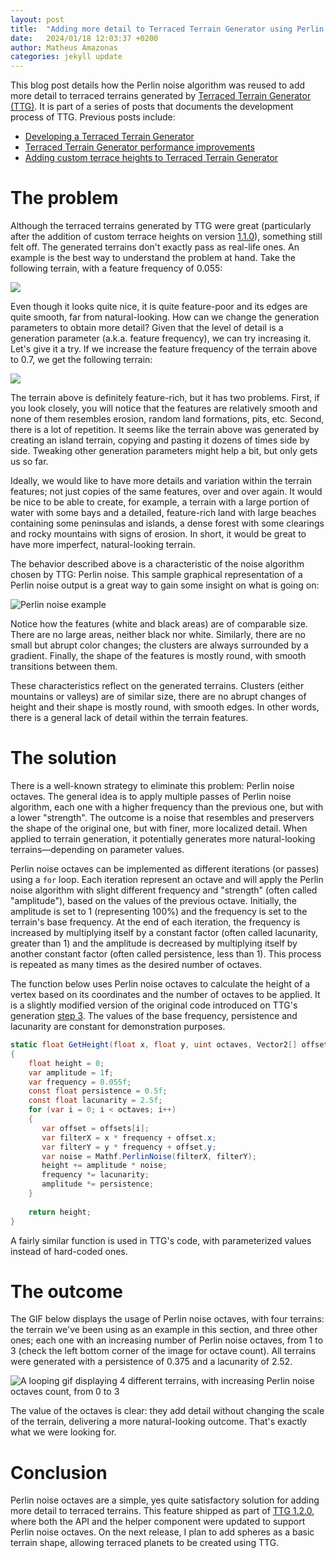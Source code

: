```yaml
---
layout: post
title:  "Adding more detail to Terraced Terrain Generator using Perlin noise octaves"
date:   2024/01/18 12:03:37 +0200
author: Matheus Amazonas
categories: jekyll update
---
```

This blog post details how the Perlin noise algorithm was reused to add more detail to terraced terrains generated by [Terraced Terrain Generator (TTG)](https://ttg.matheusamazonas.net). It is part of a series of posts that documents the development process of TTG. Previous posts include:
- [Developing a Terraced Terrain Generator](/posts/ttg)
- [Terraced Terrain Generator performance improvements](/posts/ttg_performance)
- [Adding custom terrace heights to Terraced Terrain Generator](/posts/ttg_custom_heights)


# The problem
Although the terraced terrains generated by TTG were great (particularly after the addition of custom terrace heights on version [1.1.0](https://github.com/matheusamazonas/TTG/releases/tag/1.1.0)), something still felt off. The generated terrains don't exactly pass as real-life ones. An example is the best way to understand the problem at hand. Take the following terrain, with a feature frequency of 0.055:

![](/assets/images/post21/no_octaves.png)

Even though it looks quite nice, it is quite feature-poor and its edges are quite smooth, far from natural-looking. How can we change the generation parameters to obtain more detail? Given that the level of detail is a generation parameter (a.k.a. feature frequency), we can try increasing it. Let's give it a try. If we increase the feature frequency of the terrain above to 0.7, we get the following terrain:

![](/assets/images/post21/high_frequency.png)

The terrain above is definitely feature-rich, but it has two problems. First, if you look closely, you will notice that the features are relatively smooth and none of them resembles erosion, random land formations, pits, etc. Second, there is a lot of repetition. It seems like the terrain above was generated by creating an island terrain, copying and pasting it dozens of times side by side. Tweaking other generation parameters might help a bit, but only gets us so far.

Ideally, we would like to have more details and variation within the terrain features; not just copies of the same features, over and over again. It would be nice to be able to create, for example, a terrain with a large portion of water with some bays and a detailed, feature-rich land with large beaches containing some peninsulas and islands, a dense forest with some clearings and rocky mountains with signs of erosion. In short, it would be great to have more imperfect, natural-looking terrain.

The behavior described above is a characteristic of the noise algorithm chosen by TTG: Perlin noise. This sample graphical representation of a Perlin noise output is a great way to gain some insight on what is going on:

![Perlin noise example](/assets/images/post17/step3/PerlinExample.png)

Notice how the features (white and black areas) are of comparable size. There are no large areas, neither black nor white. Similarly, there are no small but abrupt color changes; the clusters are always surrounded by a gradient. Finally, the shape of the features is mostly round, with smooth transitions between them. 

These characteristics reflect on the generated terrains. Clusters (either mountains or valleys) are of similar size, there are no abrupt changes of height and their shape is mostly round, with smooth edges. In other words, there is a general lack of detail within the terrain features.

# The solution
There is a well-known strategy to eliminate this problem: Perlin noise octaves. The general idea is to apply multiple passes of Perlin noise algorithm, each one with a higher frequency than the previous one, but with a lower "strength". The outcome is a noise that resembles and preservers the shape of the original one, but with finer, more localized detail. When applied to terrain generation, it potentially generates more natural-looking terrains—depending on parameter values.

Perlin noise octaves can be implemented as different iterations (or passes) using a `for` loop. Each iteration represent an octave and will apply the Perlin noise algorithm with slight different frequency and "strength" (often called "amplitude"), based on the values of the previous octave. Initially, the amplitude is set to 1 (representing 100%) and the frequency is set to the terrain's base frequency. At the end of each iteration, the frequency is increased by multiplying itself by a constant factor (often called lacunarity, greater than 1) and the amplitude is decreased by multiplying itself by another constant factor (often called persistence, less than 1). This process is repeated as many times as the desired number of octaves. 

The function below uses Perlin noise octaves to calculate the height of a vertex based on its coordinates and the number of octaves to be applied. It is a slightly modified version of the original code introduced on TTG's generation [step 3](/posts/ttg#step-3-hills-and-valleys-generation-aka-mesh-sculpting-). The values of the base frequency, persistence and lacunarity are constant for demonstration purposes.

```csharp
static float GetHeight(float x, float y, uint octaves, Vector2[] offsets)  
{  
    float height = 0;  
    var amplitude = 1f;  
    var frequency = 0.055f;  
    const float persistence = 0.5f;  
    const float lacunarity = 2.5f;  
    for (var i = 0; i < octaves; i++)  
    {       
       var offset = offsets[i];  
       var filterX = x * frequency + offset.x;  
       var filterY = y * frequency + offset.y;  
       var noise = Mathf.PerlinNoise(filterX, filterY);  
       height += amplitude * noise;  
       frequency *= lacunarity;  
       amplitude *= persistence;  
    }  
  
    return height;  
}
```

A fairly similar function is used in TTG's code, with parameterized values instead of hard-coded ones.

# The outcome
The GIF below displays the usage of Perlin noise octaves, with four terrains: the terrain we've been using as an example in this section, and three other ones; each one with an increasing number of Perlin noise octaves, from 1 to 3 (check the left bottom corner of the image for octave count). All terrains were generated with a persistence of 0.375 and a lacunarity of 2.52.

![A looping gif displaying 4 different terrains, with increasing Perlin noise octaves count, from 0 to 3](/assets/images/post21/octaves_loop.gif)

The value of the octaves is clear: they add detail without changing the scale of the terrain, delivering a more natural-looking outcome. That's exactly what we were looking for.

# Conclusion
Perlin noise octaves are a simple, yes quite satisfactory solution for adding more detail to terraced terrains. This feature shipped as part of [TTG 1.2.0](https://github.com/matheusamazonas/TTG/releases/tag/1.2.0), where both the API and the helper component were updated to support Perlin noise octaves. On the next release, I plan to add spheres as a basic terrain shape, allowing terraced planets to be created using TTG.